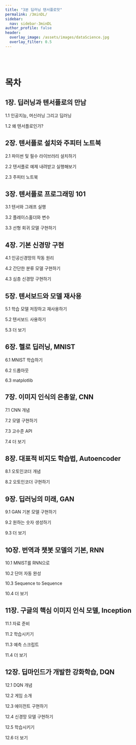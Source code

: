```yaml
---
title: "3분 딥러닝 텐서플로맛"
permalink: /3minDL/
sidebar:
  nav: sidebar-3minDL
author_profile: false
header:
  overlay_image: /assets/images/dataScience.jpg
  overlay_filter: 0.5
---
```

<!--
<img src="/assets/images/book/3minDL/3minDL.JPG" width="300px" align="center"/>

<br>

# 예제 소스 : [바로가기](https://github.com/golbin/TensorFlow-Tutorials)
-->
<br>
<br>

# 목차

## 1장. 딥러닝과 텐서플로의 만남

1.1 인공지능, 머신러닝 그리고 딥러닝

1.2 왜 텐서플로인가?

## 2장. 텐서플로 설치와 주피터 노트북

2.1 파이썬 및 필수 라이브러리 설치하기

2.2 텐서플로 예제 내려받고 실행해보기

2.3 주피터 노트북

## 3장. 텐서플로 프로그래밍 101

3.1 텐서와 그래프 실행

3.2 플레이스홀더와 변수

3.3 선형 회귀 모델 구현하기

## 4장. 기본 신경망 구현

4.1 인공신경망의 작동 원리

4.2 간단한 분류 모델 구현하기

4.3 심층 신경망 구현하기

## 5장. 텐서보드와 모델 재사용

5.1 학습 모델 저장하고 재사용하기

5.2 텐서보드 사용하기

5.3 더 보기

## 6장. 헬로 딥러닝, MNIST

6.1 MNIST 학습하기

6.2 드롭아웃

6.3 matplotlib

## 7장. 이미지 인식의 은총알, CNN

7.1 CNN 개념

7.2 모델 구현하기

7.3 고수준 API

7.4 더 보기

## 8장. 대표적 비지도 학습법, Autoencoder

8.1 오토인코더 개념

8.2 오토인코더 구현하기

## 9장. 딥러닝의 미래, GAN

9.1 GAN 기본 모델 구현하기

9.2 원하는 숫자 생성하기

9.3 더 보기

## 10장. 번역과 챗봇 모델의 기본, RNN

10.1 MNIST를 RNN으로

10.2 단어 자동 완성

10.3 Sequence to Sequence

10.4 더 보기

## 11장. 구글의 핵심 이미지 인식 모델, Inception

11.1 자료 준비

11.2 학습시키기

11.3 예측 스크립트

11.4 더 보기

## 12장. 딥마인드가 개발한 강화학습, DQN

12.1 DQN 개념

12.2 게임 소개

12.3 에이전트 구현하기

12.4 신경망 모델 구현하기

12.5 학습시키기

12.6 더 보기
